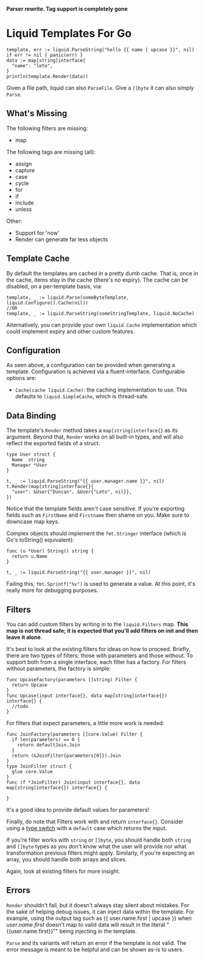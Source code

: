 **Parser rewrite. Tag support is completely gone**

# Liquid Templates For Go

    template, err := liquid.ParseString("hello {{ name | upcase }}", nil)
    if err != nil { panic(err) }
    data := map[string]interface{
      "name": "leto",
    }
    println(template.Render(data))

Given a file path, liquid can also `ParseFile`. Give a `[]byte` it can also simply `Parse`.

## What's Missing
The following filters are missing:

- map

The following tags are missing (all):

- assign
- capture
- case
- cycle
- for
- if
- include
- unless

Other:

- Support for 'now'
- Render can generate far less objects

## Template Cache
By default the templates are cached in a pretty dumb cache. That is, once in the cache, items stay in the cache (there's no expiry). The cache can be disabled, on a per-template basis, via:

    template, _ := liquid.Parse(someByteTemplate, liquid.Configure().Cache(nil))
    //OR
    template, _ := liquid.ParseString(someStringTemplate, liquid.NoCache)

Alternatively, you can provide your own `liquid.Cache` implementation which
could implement expiry and other custom features.

## Configuration
As seen above, a configuration can be provided when generating a template. Configuration is achieved via a fluent-interface. Configurable options are:

- `Cache(cache liquid.Cache)`: the caching implementation to use. This defaults to `liquid.SimpleCache`, which is thread-safe.

## Data Binding
The template's `Render` method takes a `map[string]interface{}` as its argument. Beyond that, `Render` works on all built-in types, and will also reflect the exported fields of a struct.

    type User struct {
      Name  string
      Manager *User
    }

    t, _ := liquid.ParseString("{{ user.manager.name }}", nil)
    t.Render(map[string]interface{}{
      "user": &User{"Duncan", &User{"Leto", nil}},
    })

Notice that the template fields aren't case sensitive. If you're exporting fields such as `FirstName` and `Firstname` then shame on you. Make sure to downcase map keys.

Complex objects should implement the `fmt.Stringer` interface (which is Go's toString() equivalent):

    func (u *User) String() string {
      return u.Name
    }

    t, _ := liquid.ParseString("{{ user.manager }}", nil)

Failing this, `fmt.Sprintf("%v")` is used to generate a value. At this point, it's really more for debugging purposes.


## Filters
You can add custom filters by writing in to the `liquid.Filters` map. **This map is not thread safe; it is expected that you'll add filters on init and then leave it alone**.

It's best to look at the existing filters for ideas on how to proceed. Briefly, there are two types of filters: those with parameters and those without. To support both from a single interface, each filter has a factory. For filters without parameters, the factory is simple:

    func UpcaseFactory(parameters []string) Filter {
      return Upcase
    }
    func Upcase(input interface{}, data map[string]interface{}) interface{} {
      //todo
    }

For filters that expect parameters, a little more work is needed:

    func JoinFactory(parameters []core.Value) Filter {
      if len(parameters) == 0 {
        return defaultJoin.Join
      }
      return (&JoinFilter{parameters[0]}).Join
    }
    type JoinFilter struct {
      glue core.Value
    }
    func (f *JoinFilter) Join(input interface{}, data map[string]interface{}) interface{} {

    }

It's a good idea to provide default values for parameters!

Finally, do note that Filters work with and return `interface{}`. Consider using a [type switch](http://golang.org/doc/effective_go.html#type_switch) with a `default` case which returns the input.

If you're filter works with `string` or `[]byte`, you should handle both `string` and `[]byte` types as you don't know what the user will provide nor what transformation previous filters might apply. Similarly, if you're expecting an array, you should handle both arrays and slices.

Again, look at existing filters for more insight.

## Errors
`Render` shouldn't fail, but it doesn't always stay silent about mistakes. For the sake of helping debug issues, it can inject data within the template. For example, using the output tag such as {{ user.name.first | upcase }} when *user.name.first* doesn't map to valid data will result in the literal "{{user.name.first}}"" being injecting in the template.

`Parse` and its variants will return an error if the template is not valid. The error message is meant to be helpful and can be shown as-is to users.
